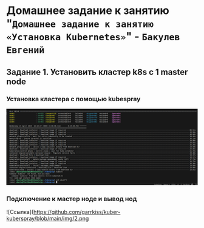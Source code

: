 # Домашнее задание к занятию "`Домашнее задание к занятию «Установка Kubernetes»`" - `Бакулев Евгений`

## Задание 1. Установить кластер k8s с 1 master node

### Установка кластера c помощью kubespray
![Ссылка](https://github.com/garrkiss/kuber-kuberspray/blob/main/img/1.png)

### Подключение к мастер ноде и вывод нод
![Ссылка](https://github.com/garrkiss/kuber-kuberspray/blob/main/img/2.png
